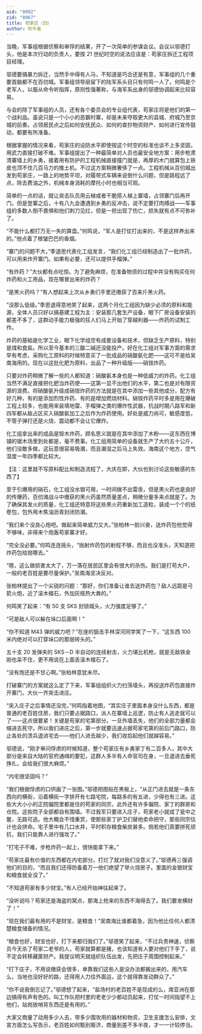 ```yaml
---
aid: "0002"
zid: "0067"
title: 苟家庄（四）
author: 吹牛者
---
```


当晚，军事组根据侦察和审俘的结果，开了一次简单的参谋会议。会议以邬德打头，他是本次行动的负责人，要按 21 世纪时空的说法应该是：苟家庄拆迁工程项目经理。

邬德要搞暴力拆迁，当然手中得有人马，不知道是巧合还是有意，军事组的几个重要首脑都不在百仞城。军事组领导层留下的陆军系头目只有何鸣一人了。何鸣是个老军人，以服从命令听指挥，原则性强著称，与海军系出身的邬德协调起来比较容易。

与会的除了军事组的人员，还有各个委员会的专业组代表，苟家庄将是他们的第一个战利品。虽说只是一个小小的恶霸村寨，却是未来夺取更大的县城、府城乃至京城的前奏。占领居民点之后如何安抚民众、如何的查抄物资财产、如何进行宣传鼓动，都要有所准备。

根据掌握的情况来看，苟家庄的设防水平即使按这个时空的标准也谈不上多坚固，用武力直接打破不难。军事组提出了一种最简单对人员也最安全地方案：用步枪肃清寨墙上的乡勇，接着用有防护的工程机械直接撞门就是，再厚的木门就算包上铁皮也顶不住几百马力的推土机。不过这方案稍微奢侈了一点。工程机械从百仞城出发到苟家庄，一路上的地势平坦，对履带式车辆来说倒什么问题，但是路程远了点，除去费油之外，机械本身消耗的摩托小时也相当可观。

简单的一点的话，就让突击队员用云梯或者干脆搭人梯上寨墙，占领寨门后再开门。但是登寨之后，十有八九会遭遇到乡勇的反冲击，说不定要打肉搏战——军事组的多数人倒不畏惧和他们刺刀见红，但是一担出现了伤亡，损失就有点不可弥补了。

“不能什么都打万无一失的算盘。”何鸣说，“军人是打仗打出来的，不是这样养出来的。”他点着了根皱巴巴的香烟。

“寨门的问题不大，”季退思代表化工组发言，“我们化工组已经制造出了一批炸药，可以用来炸开寨门。如果有必要，还可以提供手榴弹。”

“有炸药？”大伙都有点吃惊。为了避免麻烦，在准备物资的过程中并没有购买任何炸药和火工用品，现在哪冒出来的炸药？

“是黑火药吗？”有人想起来上次从乡勇们手里还缴获了百来斤黑火药。

“没那么低级。”季思退得意地笑了起来，这两个月化工组因为缺少必须的原料和能源，全体人员只好以搞基建工程为主：安装那几套生产设备，眼下厂房设备安装的都差不多了，这群动手能力极强的狂人们马上开始了穿越利器——炸药的试制工作。

炸药的基础是化学工业，眼下化学组空有成套设备和技术，但缺乏生产原料，特别是煤和食盐。所以至今基本的三酸二碱还没能投产。好在化工组对军事方面的需求早有考虑，采购化工原料的时候特意买了一批成品的硝酸氨化肥——这可不是给吴南海用的。现在以这批化肥为原料，出品了一种升级版——硝铵炸药。

只要对炸药稍微了解一些的人都知道：硝酸氨本身也是一种低威力的炸药。化工组当然不满足直接把化肥当炸药使——这第一显不出他们的水平，第二也是对有限资源的浪费。将硝酸氨升级成硝铵炸药的方法就是在其中添加一些其他成分，配方有好几种，有的是添加烈性炸药、有的是增加燃烧材料。硝铵炸药平时多是用在爆破工程上较多，也能用来装填地雷、手榴弹之类的爆炸性武器，抗战时期八路军和新四军都从敌占区买入硝酸氨加工之后作为炸药使用。好处是威力尚可，敏感度低，不管子弹打还是火烧、震动都不会让它爆炸。

化工组拿出来的成品是铵木炸药，顾名思义就是在其中添加了木粉——这东西在博铺的锯木场里到处都是，毫不费事。化工组用简单的设备就生产了大约五十公斤，他们没敢多做，这玩意很容易吸潮，而且潮湿之后马上失效。海南这个地方，空气湿度一年四季都比较大。

【注：这里就不写原料配比和制造流程了，大庆在即，大伙也别讨论这些敏感的东西了】

至于引爆用的硝石，化工组没水银可用，一时间做不出雷汞，但是黑火药也是良好的传爆药，百仞滩战斗中缴获的黑火药虽然质量差点，稍微分量多来点就是了。为了确保其发火的质量，化工组还特意将这些黑火药重新加工造粒，装成一个个的纸卷包，包外用木焦油沥青封闭防潮。

“我们来个没良心炮吧。做起来简单威力又大。”张柏林一脸兴奋，送炸药包他觉得不够味，非得来个炮轰苟家寨才好。

“完全没必要。”何鸣连连摇头，“抛射炸药包的射程不够，而且也没准头，天知道把炸药包给抛哪去。”

“嗯，这么做损害太大了，万一落在居民区里会有很大的杀伤。我们是打苟大户，一般的老百姓是要尽量保护。”吴南海坚决反对。

张柏林提出了一个尖锐的问题：“那好，你们准备让谁去送炸药包？敌人远距是弓箭火炮，近了滚木檑石，外加灰瓶热大粪的。”

何鸣笑了起来：“有 50 支 SKS 封锁城头，火力强度足够了。”

“可是敌人可以躲在垛口后面啊！”

“你不知道 M43 弹的威力吧？”在座的狙击手林深河同学笑了一下，“这东西 100 米内绝对可以打穿垛口的那层砖头的。”

五十支 20 发弹夹的 SKS－D 半自动的连续射击，火力堪比机枪，就是无敌铁金刚也呆不住，更不用说在上面丢滚木檑石了。

“没有炮还是不甘心啊。”张柏林意犹未尽。

打破寨门的方案就这么定了下来，军事组组织火力扫荡墙头，再投送炸药包直接炸开寨门，大伙一齐突击进庄。

“突入庄子之后事情还没完，”何鸣指着地图，“其实庄子里面本身没什么东西，都是普通的老百姓住房，我们只要占据路口，派人在寨墙上巡逻，防止有人逃走就可以了——这点很要紧！关键是苟家的宅第部分。一旦外墙丢失，他们的全部力量都会缩进去死守。所以我们进庄之后，第一步就要迅速占据苟家宅第的前后门路口，防止各处的溃兵退进宅去——他们人进去越少，我们收拾起他们就越容易。”

邬德说，“刚才审问俘虏的时候知道，整个苟家庄有乡勇家丁有二百多人，其中大部分是来自大陆的官府通缉的要犯，这群人多半有人命官司在身，一旦退进去垂死挣扎，会给我们很大麻烦。”

“内宅很坚固吗？”

“我们根据俘虏的口供画了一张图。”邬德把图贴在黑板上，“从正门进去就是一条东西向的横街，沿着横街一字排开有七路宅院，每路多的有五进，少得也有三进。这些大大小小的正院偏院里都是住的苟家的同宗，此外还有许多偏院、家丁的群房和仓院。这些院子全部都自有围墙。不过我军只要进入庄子，苟家老小就成了瓮中之鳖，无路可逃。他大概会不惜重赏，使那些家丁护卫们替他卖命把守，那些同宗估计也会拼命。宅子里中有几口水井，平时积存粮食柴炭甚多。倘若他们真要拼死顽抗，我们只能靠人进行强攻了。”

“打宅子不难，步枪炸药一起上，很快能拿下来。”

“苟家庄最有价值的东西都在内宅部分。打烂了就对我们没意义了。”邬德再三强调他们的目的，“而且我们还得防备着万一他们绝望了举火烧房子。里面的金银财宝和粮食就全没了。”

“不知道苟家有多少财宝。”有人已经开始神往起来了。

“没听说吗？苟家还是海盗的窝点，那海上抢来的东西不海得去了。我们要发横财了！”

“现在我们最有用的不是财宝，是粮食！”吴南海比谁都着急，因为他比任何人都清楚粮食储备的情况。

“粮食也好，财宝也好，打下来都归我们了。”邬德笑了起来，“不过兵贵神速，侦察员今天杀了苟家二老爷的人，苟家就算都是猪，也该知道有人要对他们下手了，说不定会转移藏匿财产。我提议明天就组织队伍出发，先把庄子周围控制起来。”

“打下庄子，不用说缴获会很多，单靠我们这些人是没办法都搬出来的，用汽车么，当地也没好好的路，还得用人力往外面运，这个就得靠发动群众了。”

“你不说我倒忘记了。”邬德想了起来，“盐场村的老百姓不是现成的么，席亚洲在那边搞得有声有色的。叫工作队把村里的老老少少都动员起来，打仗一时间指望不上他们，站岗放哨背东西还是有用的。”

大家又商量了动用多少人去，带多少围攻用的器材和物资，卫生支援怎么安排，文宣方面怎么写告示，老百姓如何甄别赈济，商量到差不多半夜，才一一计较停当。
